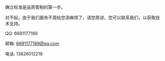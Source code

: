确立标准是品质管制的第一步。 

对不起，由于我们服务不周给您添麻烦了，请您原谅，您可以联系我们，以获取技术支持。

QQ: 6691177189

邮箱: 6691177189@qq.com

电话: 13826012218
